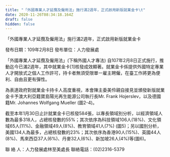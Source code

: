 ```yaml
---
title: "「外國專業人才延攬及僱用法」施行滿2週年，正式啟用新版就業金卡\t"
date: 2020-11-26T08:34:18.164Z
draft: false
hidden: false
---
```

「外國專業人才延攬及僱用法」施行滿2週年，正式啟用新版就業金卡

發布日期：109年2月8日
發布單位：人力發展處

「外國專業人才延攬及僱用法」(下稱外國人才專法) 自107年2月8日正式施行，推動迄今已滿2週年，其中就業金卡\[1]核發成效顯著。就業金卡係提供外國特定專業人才開放式之個人工作許可，持卡者無須受限單一雇主聘僱，在臺工作將更為便利、自由且更有彈性。

為表達政府對就業金卡持卡人高度重視，本會陳主委美伶親自接見並頒發新版就業金卡予澳大利亞籍寶島陽光再生能源公司執行長Mr. Frank Hojerslev，以及德國籍Mr. Johannes Wolfgang Mueller (圖2-4)。

截至本年1月30日止計就業金卡已核發584張，以專長領域別分析，以經濟領域人數為最多318人，占總核發數的55%；其次依序為科技領域106人(18%)、文化領域65人(11%)、金融領域49人(8%)、教育領域41人(7%) (圖5)；另以國別分析，美國134人為最多，占總核發數的23%；其次依序為香港90人(15%)、英國44人(8%)、馬來西亞37人(6%)、丹麥32人(6%)、新加坡26人(4%)等(圖6)。

聯 絡 人：人力發展處林至美處長
聯絡電話：(02)2316-5379